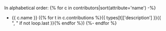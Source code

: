 In alphabetical order:
{% for c in contributors|sort(attribute='name') -%}
* {{ c.name }} ({% for t in c.contributions %}{{ types[t]['description'] }}{{ ", " if not loop.last }}{% endfor %})
{%- endfor %}
